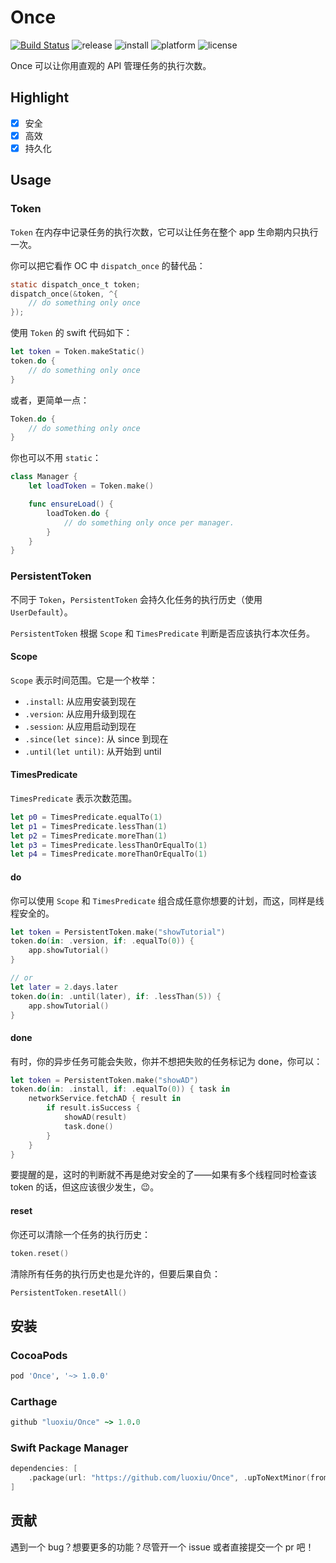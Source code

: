# Once

<p align="center">

[![Build Status](https://travis-ci.org/luoxiu/Once.svg?branch=master)](https://travis-ci.org/luoxiu/Once)
![release](https://img.shields.io/github/v/release/luoxiu/Once?include_prereleases)
![install](https://img.shields.io/badge/install-spm%20%7C%20cocoapods%20%7C%20carthage-ff69b4)
![platform](https://img.shields.io/badge/platform-ios%20%7C%20macos%20%7C%20watchos%20%7C%20tvos%20%7C%20linux-lightgrey)
![license](https://img.shields.io/github/license/luoxiu/combinex?color=black)

</p>

Once 可以让你用直观的 API 管理任务的执行次数。

## Highlight

- [x] 安全
- [x] 高效
- [x] 持久化

## Usage

### Token

`Token` 在内存中记录任务的执行次数，它可以让任务在整个 app 生命期内只执行一次。

你可以把它看作 OC 中 `dispatch_once` 的替代品：

```objectivec
static dispatch_once_t token;
dispatch_once(&token, ^{
    // do something only once
});
```

使用 `Token` 的 swift 代码如下：

```swift
let token = Token.makeStatic()
token.do {
    // do something only once
}
```

或者，更简单一点：

```swift
Token.do {
    // do something only once
}
```

你也可以不用 `static`：

```swift
class Manager {
    let loadToken = Token.make()

    func ensureLoad() {
        loadToken.do {
            // do something only once per manager.
        }
    }
}
```

### PersistentToken

不同于 `Token`，`PersistentToken` 会持久化任务的执行历史（使用 `UserDefault`）。

`PersistentToken` 根据 `Scope` 和 `TimesPredicate` 判断是否应该执行本次任务。

#### Scope

`Scope` 表示时间范围。它是一个枚举：

- `.install`: 从应用安装到现在
- `.version`: 从应用升级到现在
- `.session`: 从应用启动到现在
- `.since(let since)`: 从 since 到现在
- `.until(let until)`: 从开始到 until

#### TimesPredicate

`TimesPredicate` 表示次数范围。

```swift
let p0 = TimesPredicate.equalTo(1)
let p1 = TimesPredicate.lessThan(1)
let p2 = TimesPredicate.moreThan(1)
let p3 = TimesPredicate.lessThanOrEqualTo(1)
let p4 = TimesPredicate.moreThanOrEqualTo(1)
```

#### do

你可以使用 `Scope` 和 `TimesPredicate` 组合成任意你想要的计划，而这，同样是线程安全的。

```swift
let token = PersistentToken.make("showTutorial")
token.do(in: .version, if: .equalTo(0)) {
    app.showTutorial()
}

// or
let later = 2.days.later
token.do(in: .until(later), if: .lessThan(5)) {
    app.showTutorial()
}
```

#### done

有时，你的异步任务可能会失败，你并不想把失败的任务标记为 done，你可以：

```swift
let token = PersistentToken.make("showAD")
token.do(in: .install, if: .equalTo(0)) { task in
    networkService.fetchAD { result in
        if result.isSuccess {
            showAD(result)
            task.done()
        }
    }
}
```

要提醒的是，这时的判断就不再是绝对安全的了——如果有多个线程同时检查该 token 的话，但这应该很少发生，😉。

#### reset

你还可以清除一个任务的执行历史：

```swift
token.reset()
```

清除所有任务的执行历史也是允许的，但要后果自负：

```swift
PersistentToken.resetAll()
```

## 安装

### CocoaPods

```ruby
pod 'Once', '~> 1.0.0'
```

### Carthage

```ruby
github "luoxiu/Once" ~> 1.0.0
```

### Swift Package Manager

```swift
dependencies: [
    .package(url: "https://github.com/luoxiu/Once", .upToNextMinor(from: "1.0.0"))
]
```

## 贡献

遇到一个 bug？想要更多的功能？尽管开一个 issue 或者直接提交一个 pr 吧！